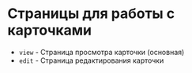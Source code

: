 # Страницы для работы с карточками

- `view` - Страница просмотра карточки (основная)
- `edit` - Страница редактирования карточки
